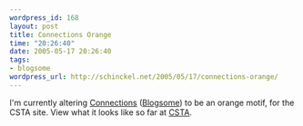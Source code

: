 ```yaml
--- 
wordpress_id: 168
layout: post
title: Connections Orange
time: "20:26:40"
date: 2005-05-17 20:26:40
tags: 
- blogsome
wordpress_url: http://schinckel.net/2005/05/17/connections-orange/
---
```

I'm currently altering [Connections][1] ([Blogsome][2]) to be an orange motif, for the CSTA site. View what it looks like so far at [CSTA][3]. 

   [1]: http://vanillamist.com/blog
   [2]: www.blogsome.com
   [3]: http://csta.blogsome.com

